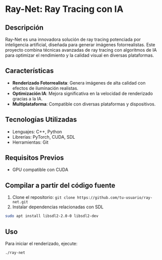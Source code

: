 
# Ray-Net: Ray Tracing con IA

## Descripción
Ray-Net es una innovadora solución de ray tracing potenciada por inteligencia artificial, diseñada para generar imágenes fotorrealistas. Este proyecto combina técnicas avanzadas de ray tracing con algoritmos de IA para optimizar el rendimiento y la calidad visual en diversas plataformas.

## Características
- **Renderizado Fotorrealista**: Genera imágenes de alta calidad con efectos de iluminación realistas.
- **Optimización IA**: Mejora significativa en la velocidad de renderizado gracias a la IA.
- **Multiplataforma**: Compatible con diversas plataformas y dispositivos.

## Tecnologías Utilizadas
- Lenguajes: C++, Python
- Librerías: PyTorch, CUDA, SDL
- Herramientas: Git

## Requisitos Previos
- GPU compatible con CUDA

## Compilar a partir del código fuente
1. Clone el repositorio: `git clone https://github.com/tu-usuario/ray-net.git`
2. Instalar dependencias relacionadas con SDL
```bash
sudo apt install libsdl2-2.0-0 libsdl2-dev
```

## Uso
Para iniciar el renderizado, ejecute:
```bash
./ray-net
```


